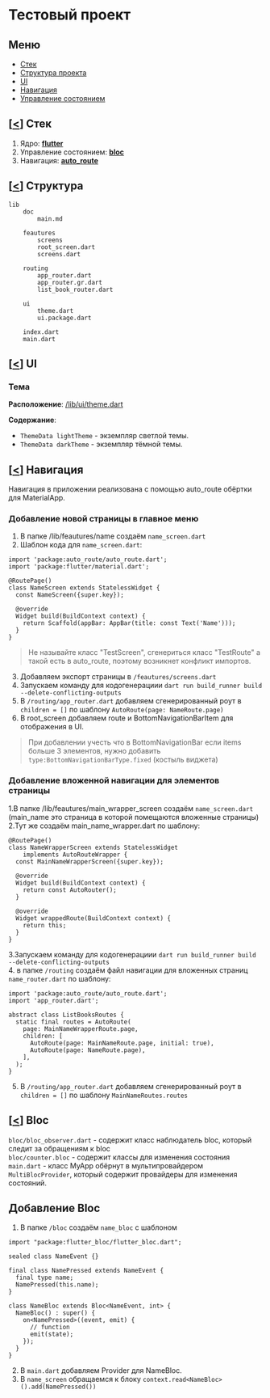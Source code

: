 <a name="#меню"></a> 
# Тестовый проект
##  Меню
- [Стек](#стек)
- [Структура проекта](#структура)
- [UI](#ui)
- [Навигация](#навигация)
- [Управление состоянием](#bloc)

<a name="#cтек"></a>

##  [[<](#меню)] Стек 
1. Ядро: [**flutter**](https://docs.flutter.dev/)
2. Управление состоянием: [**bloc**](https://bloclibrary.dev/ru/)
3. Навигация: [**auto_route**](https://pub.dev/packages/auto_route)


<a name="#структура"></a>
##  [[<](#меню)] Структура


```
lib 
    doc  
        main.md

    feautures  
        screens
        root_screen.dart
        screens.dart

    routing
        app_router.dart
        app_router.gr.dart
        list_book_router.dart

    ui
        theme.dart
        ui.package.dart

    index.dart  
    main.dart  
 ```


<a name="#ui"></a> 
## [[<](#меню)] UI 
### Тема
**Расположение**: [/lib/ui/theme.dart](/lib/ui/theme.dart)

**Cодержание**: 
- ```ThemeData lightTheme``` - экземпляр светлой темы.
- ```ThemeData darkTheme``` - экземпляр тёмной темы.

<a name="#навигация"></a>

## [[<](#меню)] Навигация 

Навигация в приложении реализована с помощью auto_route обёртки для MaterialApp.
### Добавление новой страницы в главное меню
1. В папке /lib/feautures/name создаём ```name_screen.dart```
2. Шаблон кода для ```name_screen.dart```:
```
import 'package:auto_route/auto_route.dart';
import 'package:flutter/material.dart';

@RoutePage()
class NameScreen extends StatelessWidget {
  const NameScreen({super.key});

  @override
  Widget build(BuildContext context) {
    return Scaffold(appBar: AppBar(title: const Text('Name')));
  }
}
```
>Не называйте класс "TestScreen", сгенериться класс "TestRoute" а такой есть в auto_route, поэтому возникнет конфликт импортов.
3. Добавляем экспорт страницы в ```/feautures/screens.dart```  
4. Запускаем команду для кодогенерациии ```dart run build_runner build --delete-conflicting-outputs```  
5. В ```/routing/app_router.dart``` добавляем сгенерированный роут в ```children = []``` по шаблону ```AutoRoute(page: NameRoute.page)```  
6. В root_screen добавляем route и BottomNavigationBarItem для отображения в UI.  
>При добавлении учесть что в BottomNavigationBar если items больше 3 элементов, нужно добавить   ```type:BottomNavigationBarType.fixed``` (костыль виджета)

### Добавление вложенной навигации для элементов страницы
1.В папке /lib/feautures/main_wrapper_screen создаём ```name_screen.dart``` (main_name это страница в которой помещаются вложенные страницы)
2.Тут же создаём main_name_wrapper.dart по шаблону:
```
@RoutePage()
class NameWrapperScreen extends StatelessWidget
    implements AutoRouteWrapper {
  const MainNameWrapperScreen({super.key});

  @override
  Widget build(BuildContext context) {
    return const AutoRouter();
  }

  @override
  Widget wrappedRoute(BuildContext context) {
    return this;
  }
}
```
3.Запускаем команду для кодогенерациии ```dart run build_runner build --delete-conflicting-outputs```  
4. в папке ```/routing``` создаём файл навигации для вложенных страниц ```name_router.dart``` по шаблону:
```
import 'package:auto_route/auto_route.dart';
import 'app_router.dart';

abstract class ListBooksRoutes {
  static final routes = AutoRoute(
    page: MainNameWrapperRoute.page,
    children: [
      AutoRoute(page: MainNameRoute.page, initial: true),
      AutoRoute(page: NameRoute.page),
    ],
  );
}
```  
5. В ```/routing/app_router.dart``` добавляем сгенерированный роут в ```children = []``` по шаблону ```MainNameRoutes.routes```  

<a name="#bloc"></a>

## [[<](#меню)] Bloc

```bloc/bloc_observer.dart``` - содержит класс наблюдатель bloc, который следит за обращениям к bloc  
```bloc/counter.bloc``` - содержит классы для изменения состояния  
```main.dart``` - класс MyApp обёрнут в мультипровайдером ```MultiBlocProvider```, который содержит провайдеры для изменения состояний.  
## Добавление Bloc
1. В папке ```/bloc``` создаём ```name_bloc``` с шаблоном 
```
import "package:flutter_bloc/flutter_bloc.dart";

sealed class NameEvent {}

final class NamePressed extends NameEvent {
  final type name;
  NamePressed(this.name);
}

class NameBloc extends Bloc<NameEvent, int> {
  NameBloc() : super() {
    on<NamePressed>((event, emit) {
      // function
      emit(state);
    });
  }
}
```  
2. В ```main.dart``` добавляем Provider для NameBloc.  
3. В ```name_screen``` обращаемся к блоку ```context.read<NameBloc>().add(NamePressed())```

